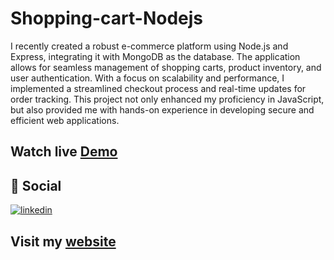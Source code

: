 # Shopping-cart-Nodejs

I recently created a robust e-commerce platform using Node.js and Express, integrating it with MongoDB as the database. The application allows for seamless management of shopping carts, product inventory, and user authentication. With a focus on scalability and performance, I implemented a streamlined checkout process and real-time updates for order tracking. This project not only enhanced my proficiency in JavaScript, but also provided me with hands-on experience in developing secure and efficient web applications.

## Watch live [Demo](https://shopping-cart-nodejs.vercel.app/)

## 🔗 Social

[![linkedin](https://img.shields.io/badge/linkedin-0A66C2?style=for-the-badge&logo=linkedin&logoColor=white)](https://www.linkedin.com/in/prajilk/)
## Visit my [website](https://prajilk.github.io)

